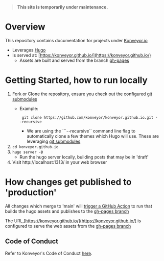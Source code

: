 > **This site is temporarily under maintenance.**

# Overview
This repository contains documentation for projects under [Konveyor.io](http://konveyor.io)
* Leverages [Hugo](https://gohugo.io/)
* Is served at: [https://konveyor.github.io/](https://konveyor.github.io/)
    * Assets are built and served from the branch [gh-pages](https://github.com/konveyor/konveyor.github.io/tree/gh-pages)

# Getting Started, how to run locally
1. Fork or Clone the repository, ensure you check out the configured [git submodules](https://git-scm.com/book/en/v2/Git-Tools-Submodules)
    * Example:

        ``` git clone https://github.com/konveyor/konveyor.github.io.git --recursive```
            
        * We are using the ```--recursive`` command line flag to automatically clone a few themes which Hugo will use.  These are leveraging [git submodules](https://git-scm.com/book/en/v2/Git-Tools-Submodules) 
2. ```cd konveyor.github.io```
3. ```hugo server -D```
    * Run the hugo server locally, building posts that may be in 'draft'
4. Visit http://localhost:1313/ in your web browser

# How changes get published to 'production'

All changes which merge to 'main' will [trigger a GitHub Action](https://github.com/konveyor/konveyor.github.io/actions) to run that builds the hugo assets and publishes to the [gh-pages branch](https://github.com/konveyor/konveyor.github.io/tree/gh-pages) 

The URL,[https://konveyor.github.io/](https://konveyor.github.io/) is configured to serve the web assets from the [gh-pages branch](https://github.com/konveyor/konveyor.github.io/tree/gh-pages)  

## Code of Conduct
Refer to Konveyor's Code of Conduct [here](https://github.com/konveyor/community/blob/main/CODE_OF_CONDUCT.md).
